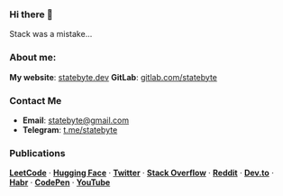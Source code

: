 ### Hi there 👋

Stack was a mistake...

### About me: 
**My website**: [statebyte.dev](https://statebyte.dev)
**GitLab**: [gitlab.com/statebyte](https://gitlab.com/statebyte)

### Contact Me
- **Email**: [statebyte@gmail.com](mailto:statebyte@gmail.com)
- **Telegram**: [t.me/statebyte](https://t.me/statebyte)

### Publications
[**LeetCode**](https://leetcode.com/u/statebyte) · [**Hugging Face**](https://huggingface.co/statebyte) · [**Twitter**](https://twitter.com/statebyte) · [**Stack Overflow**](https://stackoverflow.com/users/statebyte) · [**Reddit**](https://www.reddit.com/user/statebyte) · [**Dev.to**](https://dev.to/statebyte) · [**Habr**](https://habr.com/ru/users/statebyte/) · [**CodePen**](https://codepen.io/statebyte) · [**YouTube**](https://www.youtube.com/@statebyte)




